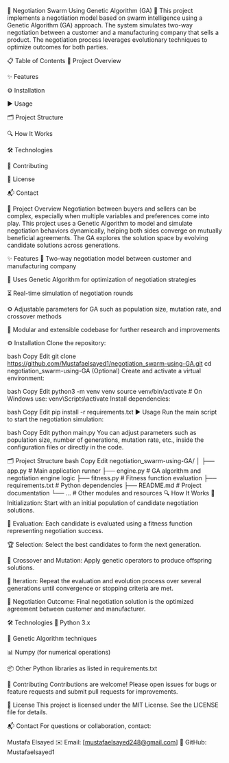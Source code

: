🤝 Negotiation Swarm Using Genetic Algorithm (GA) 🧬
This project implements a negotiation model based on swarm intelligence using a Genetic Algorithm (GA) approach. The system simulates two-way negotiation between a customer and a manufacturing company that sells a product. The negotiation process leverages evolutionary techniques to optimize outcomes for both parties.

📋 Table of Contents
🚀 Project Overview

✨ Features

⚙️ Installation

▶️ Usage

🗂️ Project Structure

🔍 How It Works

🛠️ Technologies

🤝 Contributing

📄 License

📬 Contact

🚀 Project Overview
Negotiation between buyers and sellers can be complex, especially when multiple variables and preferences come into play. This project uses a Genetic Algorithm to model and simulate negotiation behaviors dynamically, helping both sides converge on mutually beneficial agreements. The GA explores the solution space by evolving candidate solutions across generations.

✨ Features
🤖 Two-way negotiation model between customer and manufacturing company

🧬 Uses Genetic Algorithm for optimization of negotiation strategies

⏳ Real-time simulation of negotiation rounds

⚙️ Adjustable parameters for GA such as population size, mutation rate, and crossover methods

🧩 Modular and extensible codebase for further research and improvements

⚙️ Installation
Clone the repository:

bash
Copy
Edit
git clone https://github.com/Mustafaelsayed1/negotiation_swarm-using-GA.git
cd negotiation_swarm-using-GA
(Optional) Create and activate a virtual environment:

bash
Copy
Edit
python3 -m venv venv
source venv/bin/activate   # On Windows use: venv\Scripts\activate
Install dependencies:

bash
Copy
Edit
pip install -r requirements.txt
▶️ Usage
Run the main script to start the negotiation simulation:

bash
Copy
Edit
python main.py
You can adjust parameters such as population size, number of generations, mutation rate, etc., inside the configuration files or directly in the code.

🗂️ Project Structure
bash
Copy
Edit 
negotiation_swarm-using-GA/
│
├── app.py                # Main application runner
├── engine.py             # GA algorithm and negotiation engine logic
├── fitness.py            # Fitness function evaluation
├── requirements.txt      # Python dependencies
├── README.md             # Project documentation
└── ...                   # Other modules and resources
🔍 How It Works
🚀 Initialization: Start with an initial population of candidate negotiation solutions.

🎯 Evaluation: Each candidate is evaluated using a fitness function representing negotiation success.

🏆 Selection: Select the best candidates to form the next generation.

🔄 Crossover and Mutation: Apply genetic operators to produce offspring solutions.

🔁 Iteration: Repeat the evaluation and evolution process over several generations until convergence or stopping criteria are met.

🎉 Negotiation Outcome: Final negotiation solution is the optimized agreement between customer and manufacturer.

🛠️ Technologies
🐍 Python 3.x

🧬 Genetic Algorithm techniques

📊 Numpy (for numerical operations)

📦 Other Python libraries as listed in requirements.txt

🤝 Contributing
Contributions are welcome! Please open issues for bugs or feature requests and submit pull requests for improvements.

📄 License
This project is licensed under the MIT License. See the LICENSE file for details.

📬 Contact
For questions or collaboration, contact:

Mustafa Elsayed
✉️ Email: [mustafaelsayed248@gmail.com]
🔗 GitHub: Mustafaelsayed1

